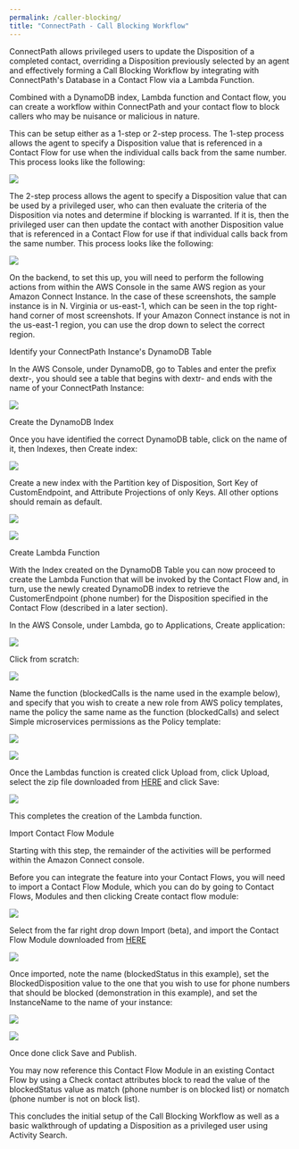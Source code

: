 ```yaml
---
permalink: /caller-blocking/
title: "ConnectPath - Call Blocking Workflow"
---
```


ConnectPath allows privileged users to update the Disposition of a
completed contact, overriding a Disposition previously selected by an
agent and effectively forming a Call Blocking Workflow by integrating with
ConnectPath's Database in a Contact Flow via a Lambda Function.

Combined with a DynamoDB index, Lambda function and Contact flow, you
can create a workflow within ConnectPath and your contact flow to block
callers who may be nuisance or malicious in nature.

This can be setup either as a 1-step or 2-step process. The 1-step
process allows the agent to specify a Disposition value that is
referenced in a Contact Flow for use when the individual calls back from
the same number. This process looks like the following:

![](./caller-blocking/media/image1.png)

The 2-step process allows the agent to specify a Disposition value that
can be used by a privileged user, who can then evaluate the criteria of
the Disposition via notes and determine if blocking is warranted. If it
is, then the privileged user can then update the contact with another
Disposition value that is referenced in a Contact Flow for use if that
individual calls back from the same number. This process looks like the
following:

![](./caller-blocking/media/image2.png)

On the backend, to set this up, you will need to perform the following
actions from within the AWS Console in the same AWS region as your
Amazon Connect Instance. In the case of these screenshots, the sample
instance is in N. Virginia or us-east-1, which can be seen in the top
right-hand corner of most screenshots. If your Amazon Connect instance
is not in the us-east-1 region, you can use the drop down to select the
correct region.

Identify your ConnectPath Instance's DynamoDB Table

In the AWS Console, under DynamoDB, go to Tables and enter the prefix
dextr-, you should see a table that begins with dextr- and ends with the
name of your ConnectPath Instance:

![](./caller-blocking/media/image3.png)

Create the DynamoDB Index

Once you have identified the correct DynamoDB table, click on the name
of it, then Indexes, then Create index:

![](./caller-blocking/media/image4.png)

Create a new index with the Partition key of Disposition, Sort Key of
CustomEndpoint, and Attribute Projections of only Keys. All other
options should remain as default.

![](./caller-blocking/media/image5.png)

![](./caller-blocking/media/image6.png)

Create Lambda Function

With the Index created on the DynamoDB Table you can now proceed to
create the Lambda Function that will be invoked by the Contact Flow and,
in turn, use the newly created DynamoDB index to retrieve the
CustomerEndpoint (phone number) for the Disposition specified in the
Contact Flow (described in a later section).

In the AWS Console, under Lambda, go to Applications, Create
application:

![](./caller-blocking/media/image7.png)

Click from scratch:

![](./caller-blocking/media/image8.png)

Name the function (blockedCalls is the name used in the example below),
and specify that you wish to create a new role from AWS policy
templates, name the policy the same name as the function (blockedCalls)
and select Simple microservices permissions as the Policy template:

![](./caller-blocking/media/image9.png)

![](./caller-blocking/media/image10.png)

Once the Lambdas function is created click Upload from, click Upload,
select the zip file downloaded from [HERE](./caller-blocking/blockedCalls.zip) and click Save:

![](./caller-blocking/media/image11.png)

This completes the creation of the Lambda function.

Import Contact Flow Module

Starting with this step, the remainder of the activities will be
performed within the Amazon Connect console.

Before you can integrate the feature into your Contact Flows, you will
need to import a Contact Flow Module, which you can do by going to
Contact Flows, Modules and then clicking Create contact flow module:

![](./images/blocking/image12.png)

Select from the far right drop down Import (beta), and import the
Contact Flow Module downloaded from [HERE](./caller-blocking/blockedStatus)

![](./images/media/image13.png)

Once imported, note the name (blockedStatus in this example), set the
BlockedDisposition value to the one that you wish to use for phone
numbers that should be blocked (demonstration in this example), and set
the InstanceName to the name of your instance:

![](./images/media/image14.png)

![](./images/media/image15.png)

Once done click Save and Publish.

You may now reference this Contact Flow Module in an existing Contact
Flow by using a Check contact attributes block to read the value of the
blockedStatus value as match (phone number is on blocked list) or
nomatch (phone number is not on block list).

This concludes the initial setup of the Call Blocking Workflow as well
as a basic walkthrough of updating a Disposition as a privileged user
using Activity Search.
